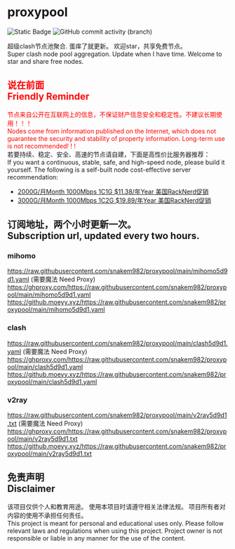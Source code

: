 # proxypool

![Static Badge](https://img.shields.io/badge/ss|ssr|vmess|vless|trojan-free-orange)
![GitHub commit activity (branch)](https://img.shields.io/github/commit-activity/w/snakem982/proxypool?color=DC52FC)


超级clash节点池聚合.
蛋痒了就更新。
欢迎star，共享免费节点。
<br/>
Super clash node pool aggregation.
Update when I have time.
Welcome to star and share free nodes.

## <font color="red">说在前面<br/>Friendly Reminder</font>
<font color="red">节点来自公开在互联网上的信息，不保证财产信息安全和稳定性。不建议长期使用！！！<br/>
Nodes come from information published on the Internet,
which does not guarantee the security and stability of property information.
Long-term use is not recommended! ! !</font><br/>
若要持续、稳定、安全、高速的节点请自建，下面是高性价比服务器推荐：<br/>
If you want a continuous, stable, safe, and high-speed node, please build it yourself.
The following is a self-built node cost-effective server recommendation:
- [2000G/月Month 1000Mbps 1C1G $11.38/年Year 美国RackNerd促销](https://my.racknerd.com/aff.php?aff=8613 "美国RackNerd")
- [3000G/月Month 1000Mbps 1C2G $19.89/年Year 美国RackNerd促销](https://my.racknerd.com/aff.php?aff=8613 "美国RackNerd")

## 订阅地址，两个小时更新一次。<br/>Subscription url, updated every two hours.
### mihomo
https://raw.githubusercontent.com/snakem982/proxypool/main/mihomo5d9d1.yaml  (需要魔法 Need Proxy)
https://ghproxy.com/https://raw.githubusercontent.com/snakem982/proxypool/main/mihomo5d9d1.yaml
https://github.moeyy.xyz/https://raw.githubusercontent.com/snakem982/proxypool/main/mihomo5d9d1.yaml
### clash
https://raw.githubusercontent.com/snakem982/proxypool/main/clash5d9d1.yaml  (需要魔法 Need Proxy)
https://ghproxy.com/https://raw.githubusercontent.com/snakem982/proxypool/main/clash5d9d1.yaml
https://github.moeyy.xyz/https://raw.githubusercontent.com/snakem982/proxypool/main/clash5d9d1.yaml
### v2ray
https://raw.githubusercontent.com/snakem982/proxypool/main/v2ray5d9d1.txt  (需要魔法 Need Proxy)
https://ghproxy.com/https://raw.githubusercontent.com/snakem982/proxypool/main/v2ray5d9d1.txt
https://github.moeyy.xyz/https://raw.githubusercontent.com/snakem982/proxypool/main/v2ray5d9d1.txt


## 免责声明 <br/>Disclaimer
该项目仅供个人和教育用途。
使用本项目时请遵守相关法律法规。
项目所有者对内容的使用不承担任何责任。
<br/>
This project is meant for personal and educational uses only.
Please follow relevant laws and regulations when using this project.
Project owner is not responsible or liable in any manner for the use of the content.
